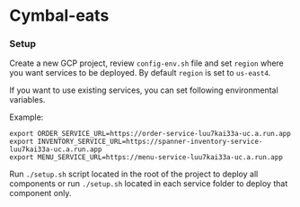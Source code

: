 # Cymbal-eats



### Setup

Create a new GCP project, review ```config-env.sh``` file and set ```region``` where you want services to be deployed.
By default ```region``` is set to ```us-east4```.

If you want to use existing services,
you can set following environmental variables.

Example:
```
export ORDER_SERVICE_URL=https://order-service-luu7kai33a-uc.a.run.app
export INVENTORY_SERVICE_URL=https://spanner-inventory-service-luu7kai33a-uc.a.run.app
export MENU_SERVICE_URL=https://menu-service-luu7kai33a-uc.a.run.app
```
Run ```./setup.sh``` script located in the root of the project to deploy all components or run ```./setup.sh``` located in each service folder to deploy that component only.


